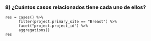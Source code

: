 ### 8) ¿Cuántos casos relacionados tiene cada uno de ellos?

```{r}
res = cases() %>% 
      filter(project.primary_site == "Breast") %>% 
      facet("project.project_id") %>% 
      aggregations()
res
```